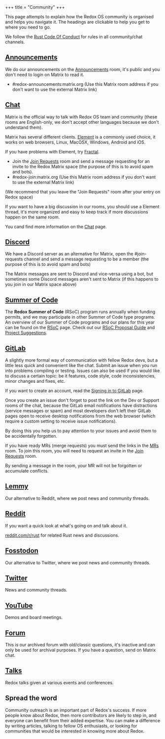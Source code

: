 +++
title = "Community"
+++

This page attempts to explain how the Redox OS community is organised and helps you navigate it.
The headings are clickable to help you get to where you need to go.

We follow the [Rust Code Of Conduct](https://www.rust-lang.org/policies/code-of-conduct) for rules in all community/chat channels.

## [Announcements](https://matrix.to/#/#redox-announcements:matrix.org)

We do our announcements on the [Announcements](https://matrix.to/#/#redox-announcements:matrix.org) room, it's public and you don't need to login on Matrix to read it.

- #redox-announcements:matrix.org (Use this Matrix room address if you don't want to use the external Matrix link)

## [Chat](https://matrix.to/#/#redox-join:matrix.org)

Matrix is the official way to talk with Redox OS team and community (these rooms are English-only, we don't accept other languages because we don't understand them).

Matrix has several different clients. [Element](https://element.io/) is a commonly used choice, it works on web browsers, Linux, MacOSX, Windows, Android and iOS.

If you have problems with Element, try [Fractal](https://gitlab.gnome.org/World/fractal).

- Join the [Join Requests](https://matrix.to/#/#redox-join:matrix.org) room and send a message requesting for an invite to the Redox Matrix space (the purpose of this is to avoid spam and bots).
- #redox-join:matrix.org (Use this Matrix room address if you don't want to use the external Matrix link)

(We recommend that you leave the "Join Requests" room after your entry on Redox space)

If you want to have a big discussion in our rooms, you should use a Element thread, it's more organized and easy to keep track if more discussions happen on the same room.

You cand find more information on the [Chat](https://doc.redox-os.org/book/chat.html) page.

## [Discord](https://discord.gg/JfggvrHGDY)

We have a Discord server as an alternative for Matrix, open the #join-requests channel and send a message requesting to be a member (the purpose of this is to avoid spam and bots)

The Matrix messages are sent to Discord and vice-versa using a bot, but sometimes some Discord messages aren't sent to Matrix (if this happens to you join in our Matrix space above)

## [Summer of Code](/rsoc)

The **Redox Summer of Code** (RSoC) program runs annually when funding permits, and we may participate in other Summer of Code type programs.
An overview of our Summer of Code programs and our plans for this year can be found on the [RSoC](/rsoc) page.
Check out our [RSoC Proposal Guide](/rsoc-proposal-how-to) and [Project Suggestions](/rsoc-project-suggestions).

## [GitLab](https://gitlab.redox-os.org/redox-os/redox)

A slightly more formal way of communication with fellow Redox devs, but a little less quick and convenient like the chat. Submit an issue when you run into problems compiling or testing. Issues can also be used if you would like to discuss a certain topic: be it features, code style, code inconsistencies, minor changes and fixes, etc.

If you want to create an account, read the [Signing in to GitLab](https://doc.redox-os.org/book/signing-in-to-gitlab.html) page.

Once you create an issue don't forget to post the link on the Dev or Support rooms of the chat, because the GitLab email notifications have distractions (service messages or spam) and most developers don't left their GitLab pages open to receive desktop notifications from the web browser (which require a custom setting to receive issue notifications).

By doing this you help us to pay attention to your issues and avoid them to be accidentally forgotten.

If you have ready MRs (merge requests) you must send the links in the [MRs](https://matrix.to/#/#redox-mrs:matrix.org) room. To join this room, you will need to request an invite in the [Join Requests](https://matrix.to/#/#redox-join:matrix.org) room.

By sending a message in the room, your MR will not be forgotten or accumulate conflicts.

## [Lemmy](https://lemmy.world/c/redox)

Our alternative to Reddit, where we post news and community threads.

## [Reddit](https://www.reddit.com/r/Redox/)

If you want a quick look at what's going on and talk about it.

[reddit.com/r/rust](https://www.reddit.com/r/rust) for related Rust news and discussions.

## [Fosstodon](https://fosstodon.org/@redox)

Our alternative to Twitter, where we post news and community threads.

## [Twitter](https://twitter.com/redox_os)

News and community threads.

## [YouTube](https://www.youtube.com/@RedoxOS)

Demos and board meetings.

## [Forum](https://discourse.redox-os.org/)

This is our archived forum with old/classic questions, it's inactive and can only be used for archival purposes. If you have a question, send on Matrix chat.

## [Talks](/talks/)

Redox talks given at various events and conferences.

## Spread the word

Community outreach is an important part of Redox's success. If more people know about Redox, then more contributors are likely to step in, and everyone can benefit from their added expertise. You can make a difference by writing articles, talking to fellow OS enthusiasts, or looking for communities that would be interested in knowing more about Redox.
